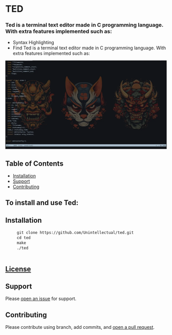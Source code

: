 # TED

### Ted is a terminal text editor made in C programming language. With extra features implemented such as:

- Syntax Highlighting
- Find
Ted is a terminal text editor made in C programming language. With extra features implemented such as:

![ted preview](./ted.webp)

## Table of Contents

- [Installation](#Installation)
- [Support](#support)
- [Contributing](#contributing)


## To install and use Ted:

## Installation
```
     git clone https://github.com/Unintellectual/ted.git
     cd ted
     make
     ./ted


```
## [License](./LICENSE)


## Support

Please [open an issue](https://github.com/Unintellectual/Ted/issues/new) for support.

## Contributing

Please contribute using branch, add commits, and [open a pull request](https://github.com/Unintellectual/Ted/compare/).
